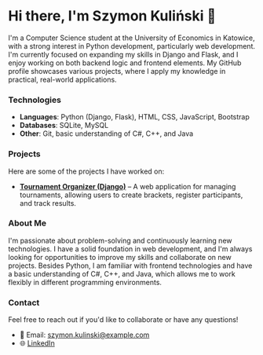 # Hi there, I'm Szymon Kuliński 👋

I'm a Computer Science student at the University of Economics in Katowice, with a strong interest in Python development, particularly web development. I'm currently focused on expanding my skills in Django and Flask, and I enjoy working on both backend logic and frontend elements. My GitHub profile showcases various projects, where I apply my knowledge in practical, real-world applications.

### Technologies
- **Languages**: Python (Django, Flask), HTML, CSS, JavaScript, Bootstrap
- **Databases**: SQLite, MySQL
- **Other**: Git, basic understanding of C#, C++, and Java

### Projects
Here are some of the projects I have worked on:

- [**Tournament Organizer (Django)**](https://github.com/Szymonkul/Chess-tournament-organazing-app) – A web application for managing tournaments, allowing users to create brackets, register participants, and track results.

### About Me
I'm passionate about problem-solving and continuously learning new technologies. I have a solid foundation in web development, and I'm always looking for opportunities to improve my skills and collaborate on new projects. Besides Python, I am familiar with frontend technologies and have a basic understanding of C#, C++, and Java, which allows me to work flexibly in different programming environments.

### Contact
Feel free to reach out if you'd like to collaborate or have any questions!
- 📧 Email: szymon.kulinski@example.com
- 🌐 [LinkedIn](https://www.linkedin.com/in/szymon-kulinski-4b5423268/)
